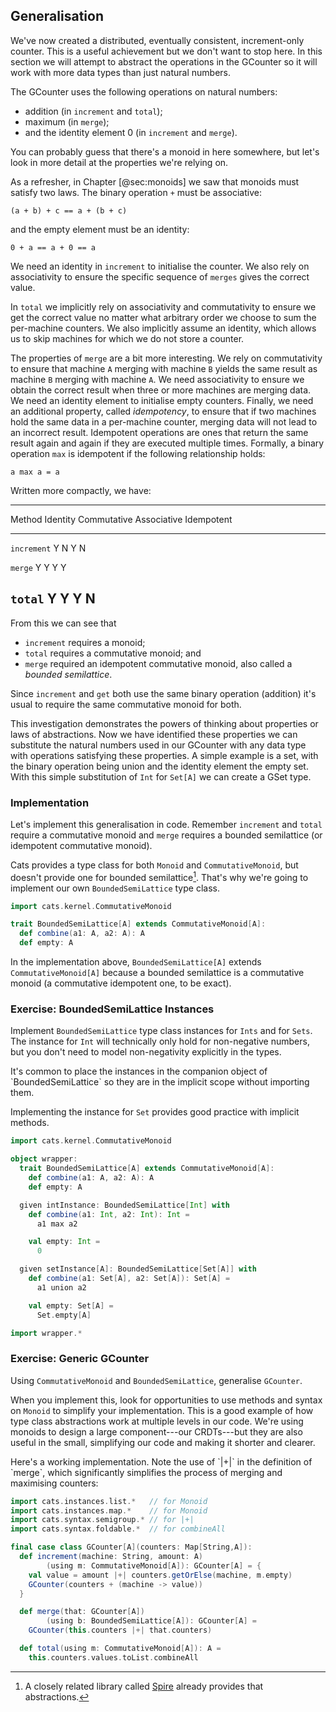 ## Generalisation

We've now created a distributed, eventually consistent,
increment-only counter.
This is a useful achievement but we don't want to stop here.
In this section we will attempt to abstract the operations
in the GCounter so it will work with more data types
than just natural numbers.

The GCounter uses the following operations on natural numbers:

- addition (in `increment` and `total`);
- maximum (in `merge`);
- and the identity element 0 (in `increment` and `merge`).

You can probably guess that there's a monoid in here somewhere,
but let's look in more detail at the properties we're relying on.

As a refresher, in Chapter [@sec:monoids]
we saw that monoids must satisfy two laws.
The binary operation `+` must be associative:

`(a + b) + c == a + (b + c)`

and the empty element must be an identity:

`0 + a == a + 0 == a`

We need an identity in `increment` to initialise the counter.
We also rely on associativity to ensure
the specific sequence of `merges` gives the correct value.

In `total` we implicitly rely
on associativity and commutativity
to ensure we get the correct value
no matter what arbitrary order we choose
to sum the per-machine counters.
We also implicitly assume an identity,
which allows us to skip machines
for which we do not store a counter.

The properties of `merge` are a bit more interesting.
We rely on commutativity to ensure that
machine `A` merging with machine `B`
yields the same result as
machine `B` merging with machine `A`.
We need associativity to ensure we obtain the correct result
when three or more machines are merging data.
We need an identity element to initialise empty counters.
Finally, we need an additional property,
called *idempotency*,
to ensure that if two machines hold the same data
in a per-machine counter,
merging data will not lead to an incorrect result.
Idempotent operations are ones that return
the same result again and again if they are executed multiple times.
Formally, a binary operation `max` is idempotent if
the following relationship holds:

```
a max a = a
```

Written more compactly, we have:

--------------------------------------------------------------------
  Method        Identity    Commutative   Associative   Idempotent
-------------- ----------- ------------- ------------- -------------
  `increment`   Y           N             Y             N

  `merge`       Y           Y             Y             Y

  `total`       Y           Y             Y             N
--------------------------------------------------------------------

From this we can see that

- `increment` requires a monoid;
- `total` requires a commutative monoid; and
- `merge` required an idempotent commutative monoid,
  also called a *bounded semilattice*.

Since `increment` and `get` both use
the same binary operation (addition)
it's usual to require the same commutative monoid for both.

This investigation demonstrates
the powers of thinking about properties or laws of abstractions.
Now we have identified these properties
we can substitute the natural numbers used in our GCounter
with any data type with operations satisfying these properties.
A simple example is a set,
with the binary operation being union
and the identity element the empty set.
With this simple substitution of `Int` for `Set[A]`
we can create a GSet type.

### Implementation

Let's implement this generalisation in code.
Remember `increment` and `total`
require a commutative monoid
and `merge` requires a bounded semilattice
(or idempotent commutative monoid).

Cats provides a type class 
for both `Monoid` and `CommutativeMonoid`,
but doesn't provide one 
for bounded semilattice[^spire].
That's why we're going to implement
our own `BoundedSemiLattice` type class.

```scala mdoc:silent
import cats.kernel.CommutativeMonoid

trait BoundedSemiLattice[A] extends CommutativeMonoid[A]:
  def combine(a1: A, a2: A): A
  def empty: A
```

In the implementation above,
`BoundedSemiLattice[A]` extends `CommutativeMonoid[A]`
because a bounded semilattice is a commutative monoid
(a commutative idempotent one, to be exact).

### Exercise: BoundedSemiLattice Instances

Implement `BoundedSemiLattice` type class instances
for `Ints` and for `Sets`.
The instance for `Int` will
technically only hold for non-negative numbers,
but you don't need to model non-negativity
explicitly in the types.

<div class="solution">
It's common to place the instances
in the companion object of `BoundedSemiLattice`
so they are in the implicit scope without importing them.

Implementing the instance for `Set`
provides good practice with implicit methods.

```scala mdoc:invisible:reset-object
import cats.kernel.CommutativeMonoid
```

```scala mdoc:silent
object wrapper:
  trait BoundedSemiLattice[A] extends CommutativeMonoid[A]:
    def combine(a1: A, a2: A): A
    def empty: A

  given intInstance: BoundedSemiLattice[Int] with
    def combine(a1: Int, a2: Int): Int =
      a1 max a2

    val empty: Int =
      0

  given setInstance[A]: BoundedSemiLattice[Set[A]] with
    def combine(a1: Set[A], a2: Set[A]): Set[A] =
      a1 union a2

    val empty: Set[A] =
      Set.empty[A]

import wrapper.*
```
</div>


### Exercise: Generic GCounter

Using `CommutativeMonoid` and `BoundedSemiLattice`, generalise `GCounter`.

When you implement this,
look for opportunities to use methods and syntax on `Monoid`
to simplify your implementation.
This is a good example of how
type class abstractions work at multiple levels in our code.
We're using monoids to design a large component---our CRDTs---but
they are also useful in the small, simplifying our code
and making it shorter and clearer.

<div class="solution">
Here's a working implementation.
Note the use of `|+|` in the definition of `merge`,
which significantly simplifies
the process of merging and maximising counters:

```scala mdoc:silent
import cats.instances.list.*   // for Monoid
import cats.instances.map.*    // for Monoid
import cats.syntax.semigroup.* // for |+|
import cats.syntax.foldable.*  // for combineAll

final case class GCounter[A](counters: Map[String,A]):
  def increment(machine: String, amount: A)
        (using m: CommutativeMonoid[A]): GCounter[A] = {
    val value = amount |+| counters.getOrElse(machine, m.empty)
    GCounter(counters + (machine -> value))
  }

  def merge(that: GCounter[A])
        (using b: BoundedSemiLattice[A]): GCounter[A] =
    GCounter(this.counters |+| that.counters)

  def total(using m: CommutativeMonoid[A]): A =
    this.counters.values.toList.combineAll
```
</div>

[^spire]: A closely related library
called [Spire](https://github.com/non/spire)
already provides that abstractions.
